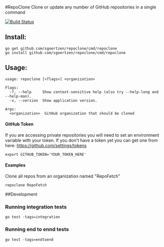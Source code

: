 #RepoClone
Clone or update any number of GitHub repositories in a single command

[![Build Status](https://travis-ci.org/sgoertzen/repoclone.svg?branch=master)](https://travis-ci.org/sgoertzen/repoclone)

## Install:
```
go get github.com/sgoertzen/repoclone/cmd/repoclone
go install github.com/sgoertzen/repoclone/cmd/repoclone
```

## Usage:
```
usage: repoclone [<flags>] <organization>

Flags:
  -?, --help     Show context-sensitive help (also try --help-long and --help-man).
  -v, --version  Show application version.

Args:
  <organization>  GitHub organization that should be cloned
```
#### GitHub Token
If you are accessing private repositories you will need to set an environment variable with your token.  If you don't have a token yet you can get one from here: https://github.com/settings/tokens 
```
export GITHUB_TOKEN='YOUR_TOKEN_HERE'
```

#### Examples
Clone all repos from an organization named "RepoFetch"
```
repoclone RepoFetch 
```

##Development
### Running integration tests
```
go test -tags=integration
```
### Running end to ennd tests
```
go test -tags=endtoend
```
